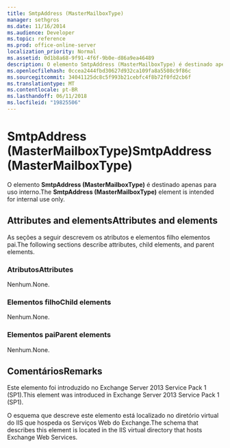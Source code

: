 ```yaml
---
title: SmtpAddress (MasterMailboxType)
manager: sethgros
ms.date: 11/16/2014
ms.audience: Developer
ms.topic: reference
ms.prod: office-online-server
localization_priority: Normal
ms.assetid: 0d1b8a68-9f91-4f6f-9b0e-d86a9ea46489
description: O elemento SmtpAddress (MasterMailboxType) é destinado apenas para uso interno.
ms.openlocfilehash: 0ccea2444fbd30627d932ca109fa8a5508c9f86c
ms.sourcegitcommit: 34041125dc8c5f993b21cebfc4f8b72f0fd2cb6f
ms.translationtype: MT
ms.contentlocale: pt-BR
ms.lasthandoff: 06/11/2018
ms.locfileid: "19825506"
---
```

# <a name="smtpaddress-mastermailboxtype"></a><span data-ttu-id="bfecb-103">SmtpAddress (MasterMailboxType)</span><span class="sxs-lookup"><span data-stu-id="bfecb-103">SmtpAddress (MasterMailboxType)</span></span>

<span data-ttu-id="bfecb-104">O elemento **SmtpAddress (MasterMailboxType)** é destinado apenas para uso interno.</span><span class="sxs-lookup"><span data-stu-id="bfecb-104">The **SmtpAddress (MasterMailboxType)** element is intended for internal use only.</span></span> 

## <a name="attributes-and-elements"></a><span data-ttu-id="bfecb-105">Attributes and elements</span><span class="sxs-lookup"><span data-stu-id="bfecb-105">Attributes and elements</span></span>

<span data-ttu-id="bfecb-106">As seções a seguir descrevem os atributos e elementos filho elementos pai.</span><span class="sxs-lookup"><span data-stu-id="bfecb-106">The following sections describe attributes, child elements, and parent elements.</span></span>
  
### <a name="attributes"></a><span data-ttu-id="bfecb-107">Atributos</span><span class="sxs-lookup"><span data-stu-id="bfecb-107">Attributes</span></span>

<span data-ttu-id="bfecb-108">Nenhum.</span><span class="sxs-lookup"><span data-stu-id="bfecb-108">None.</span></span>
  
### <a name="child-elements"></a><span data-ttu-id="bfecb-109">Elementos filho</span><span class="sxs-lookup"><span data-stu-id="bfecb-109">Child elements</span></span>

<span data-ttu-id="bfecb-110">Nenhum.</span><span class="sxs-lookup"><span data-stu-id="bfecb-110">None.</span></span>
  
### <a name="parent-elements"></a><span data-ttu-id="bfecb-111">Elementos pai</span><span class="sxs-lookup"><span data-stu-id="bfecb-111">Parent elements</span></span>

<span data-ttu-id="bfecb-112">Nenhum.</span><span class="sxs-lookup"><span data-stu-id="bfecb-112">None.</span></span>
  
## <a name="remarks"></a><span data-ttu-id="bfecb-113">Comentários</span><span class="sxs-lookup"><span data-stu-id="bfecb-113">Remarks</span></span>

<span data-ttu-id="bfecb-114">Este elemento foi introduzido no Exchange Server 2013 Service Pack 1 (SP1).</span><span class="sxs-lookup"><span data-stu-id="bfecb-114">This element was introduced in Exchange Server 2013 Service Pack 1 (SP1).</span></span>
  
<span data-ttu-id="bfecb-115">O esquema que descreve este elemento está localizado no diretório virtual do IIS que hospeda os Serviços Web do Exchange.</span><span class="sxs-lookup"><span data-stu-id="bfecb-115">The schema that describes this element is located in the IIS virtual directory that hosts Exchange Web Services.</span></span>
  

